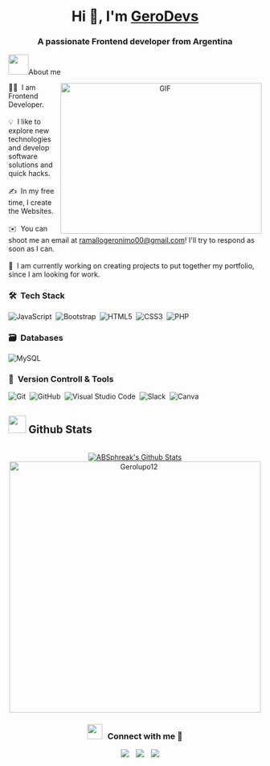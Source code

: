 <h1 align="center">Hi 👋, I'm <a href="https://100rabhcsmc.github.io/Me.io/" target="blank">
GeroDevs</a></h1>
<h3 align="center">A passionate Frontend developer from Argentina</h3>

<picture  align= "center"><img src = "https://github.com/7oSkaaa/7oSkaaa/blob/main/Images/about_me.gif?raw=true" width = 40px></picture>About me
 
<a target="_blank" align="center">
	<img align="right" top="500" height="300" width="400" alt="GIF" src="https://media.giphy.com/media/SWoSkN6DxTszqIKEqv/giphy.gif">
</a>


👨‍💻 &nbsp;I am Frontend Developer.\
<br/>
💡 &nbsp;I like to explore new technologies and develop software solutions and quick hacks.\
<br/>
✍️ &nbsp;In my free time, I create the Websites.\
<br/>
✉️ &nbsp;You can shoot me an email at ramallogeronimo00@gmail.com! I'll try to respond as soon as I can.\
<br/>
📄 &nbsp;I am currently working on creating projects to put together my portfolio, since I am looking for work.
<br/>

### 🛠 &nbsp;Tech Stack

![JavaScript](https://img.shields.io/badge/javascript-%23323330.svg?style=for-the-badge&logo=javascript&logoColor=%23F7DF1E)&nbsp;
![Bootstrap](https://img.shields.io/badge/bootstrap-%23563D7C.svg?style=for-the-badge&logo=bootstrap&logoColor=white)&nbsp;
![HTML5](https://img.shields.io/badge/html5-%23E34F26.svg?style=for-the-badge&logo=html5&logoColor=white)&nbsp;
![CSS3](https://img.shields.io/badge/css3-%231572B6.svg?style=for-the-badge&logo=css3&logoColor=white)&nbsp;
![PHP](https://img.shields.io/badge/php-%231572B6.svg?style=for-the-badge&logo=php&logoColor=white&color=violet)&nbsp;

### 🗃 &nbsp;Databases

![MySQL](https://img.shields.io/badge/MySQL-%234ea94b.svg?style=for-the-badge&logo=mysql&logoColor=white&color=blue)&nbsp;

### 🧰 &nbsp;Version Controll & Tools 

![Git](https://img.shields.io/badge/git-%23F05033.svg?style=for-the-badge&logo=git&logoColor=white)&nbsp;
![GitHub](https://img.shields.io/badge/github-%23121011.svg?style=for-the-badge&logo=github&logoColor=white)&nbsp;
![Visual Studio Code](https://img.shields.io/badge/Visual%20Studio%20Code-0078d7.svg?style=for-the-badge&logo=visual-studio-code&logoColor=white)&nbsp;
![Slack](https://img.shields.io/badge/Slack-4A154B?style=for-the-badge&logo=slack&logoColor=white)&nbsp;
![Canva](https://img.shields.io/badge/Canva-%2300C4CC.svg?style=for-the-badge&logo=Canva&logoColor=white)&nbsp;

## <img src="https://media.giphy.com/media/iY8CRBdQXODJSCERIr/giphy.gif" width="35"><b> Github Stats </b>
<br>

<div align="center">

<a href="https://github.com/Gerolupo12/">
<img src="https://github-readme-stats.vercel.app/api?username=ABSphreak&include_all_commits=true&count_private=true&show_icons=true&line_height=20&title_color=7A7ADB&icon_color=2234AE&text_color=D3D3D3&bg_color=0,000000,130F40" alt="ABSphreak's Github Stats">
<img src="https://github-readme-stats.vercel.app/api/top-langs?username=Gerolupo12&show_icons=true&locale=en&layout=compact&line_height=20&title_color=7A7ADB&icon_color=2234AE&text_color=D3D3D3&bg_color=0,000000,130F40" width="500"  alt="Gerolupo12"/>

</a>
</div>


<h3 align="center" ><img src="https://media.giphy.com/media/iY8CRBdQXODJSCERIr/giphy.gif" width="30" height="30" style="margin-right: 10px;">Connect with me 🤝 </h3>
<p align="center">

 <div align="center"  class="icons-social" style="margin-left: 10px;">
        <a style="margin-left: 10px;"  target="_blank" href="https://www.linkedin.com/in/geronimo-ramallo/">
			<img src="https://img.icons8.com/?size=40&id=xuvGCOXi8Wyg&format=png&color=000000"></a>
        <a style="margin-left: 10px;" target="_blank" href="https://github.com/Gerolupo12">
		<img src="https://img.icons8.com/windows/32/000000/github.png"></a>
        <a style="margin-left: 10px;" target="_blank" href="https://instagram.com/geroramallo_">
			<img src="https://img.icons8.com/doodle/40/000000/instagram-new--v2.png"></a>
      </div>
</p>


